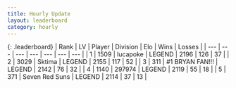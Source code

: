 ```yaml
---
title: Hourly Update
layout: leaderboard
category: hourly
---
```


{: .leaderboard}
| Rank | LV | Player | Division | Elo | Wins | Losses |
| --- | --- | --- | --- | --- | --- | --- |
| <span data-change="0">1</span> | 1509 | <span title="ID: 41925">lucapoke</span> | LEGEND | <span data-change="0">2196</span> | <span data-change="0">126</span> | <span data-change="0">37</span> |
| <span data-change="0">2</span> | 3029 | <span title="ID: 353063">Sktima</span> | LEGEND | <span data-change="0">2155</span> | <span data-change="0">117</span> | <span data-change="0">52</span> |
| <span data-change="0">3</span> | 311 | <span title="ID: 756342">#1 BRYAN FAN!!!</span> | LEGEND | <span data-change="8">2142</span> | <span data-change="1">76</span> | <span data-change="0">32</span> |
| <span data-change="1">4</span> | 1140 | <span title="ID: 544038">297974</span> | LEGEND | <span data-change="0">2119</span> | <span data-change="0">55</span> | <span data-change="0">18</span> |
| <span data-change="1">5</span> | 371 | <span title="ID: 670324">Seven Red Suns</span> | LEGEND | <span data-change="0">2114</span> | <span data-change="0">37</span> | <span data-change="0">13</span> |